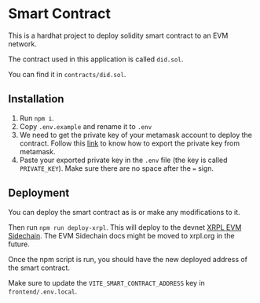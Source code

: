# Smart Contract

This is a hardhat project to deploy solidity smart contract to an EVM network.

The contract used in this application is called `did.sol`.

You can find it in `contracts/did.sol`.

## Installation

1. Run `npm i`.
2. Copy `.env.example` and rename it to `.env`
3. We need to get the private key of your metamask account to deploy the contract. Follow this [link](https://support.metamask.io/hc/en-us/articles/360015289632-How-to-export-an-account-s-private-key) to know how to export the private key from metamask.
4. Paste your exported private key in the `.env` file (the key is called `PRIVATE_KEY`). Make sure there are no space after the `=` sign.

## Deployment

You can deploy the smart contract as is or make any modifications to it.

Then run `npm run deploy-xrpl`. This will deploy to the devnet [XRPL EVM Sidechain](https://opensource.ripple.com/docs/evm-sidechain/intro-to-evm-sidechain/). The EVM Sidechain docs might be moved to xrpl.org in the future.

Once the npm script is run, you should have the new deployed address of the smart contract.

Make sure to update the `VITE_SMART_CONTRACT_ADDRESS` key in `frontend/.env.local`.
